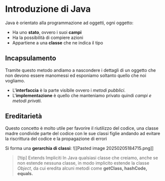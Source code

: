 # Introduzione di Java
Java è orientato alla programmazione ad oggetti, ogni oggetto:
- Ha uno **stato**, ovvero i suoi **campi**
- Ha la possibilità di compiere azioni
- Appartiene a una **classe** che ne indica il tipo

## Incapsulamento 
Tramite questo metodo andiamo a nascondere i dettagli di un oggetto che non devono essere manomessi ed esponiamo soltanto quello che noi vogliamo.
- L'**interfaccia** è la parte visibile ovvero i *metodi pubblici*.
- L'**implementazione** è quello che manteniamo privato quindi *campi e metodi privati.*

## Ereditarietà
Questo concetto è molto utile per favorire il riutilizzo del codice, una classe madre condivide parte del codice con le sue classi figlie andando ad evitare la riscrittura del codice e la propagazione di errori

Si forma una **gerarchia di classi**:
![[Pasted image 20250205184715.png]]

>[!tip] Extends Impliciti
>In Java qualsiasi classe che creiamo, anche se non estende nessuna classe, in modo implicito estende la classe *Object*, da cui eredita alcuni metodi come **getClass, hashCode, equals.**



